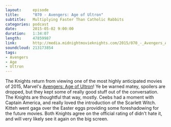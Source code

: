 ```yaml
---
layout:     episode
title:      "070 - Avengers: Age of Ultron"
subtitle:   Multiplying Faster Than Catholic Rabbits
categories: podcast
date:       2015-05-02 9:00:00
duration:   1:34:07
length:     47859987
link:       http://media.midnightmovieknights.com/2015/070_-_Avengers_Age_of_Ultron.m4a
soundcloud: 213173854
tags:
- Avengers
- Age
- Ultron
---
```

The Knights return from viewing one of the most highly anticipated movies of 2015, Marvel's [Avengers: Age of Ultron](http://www.imdb.com/title/tt2395427/)! Ye be warned matey, spoilers are dropped, but they kept some of really good stuff out of the conversation. The Knights are thoughtful that way, mostly. Ceebs had a moment with Captain America, and really loved the introduction of the Scarlett Witch. Kitteh went gaga over the Easter eggs providing some foreshadowing for the future movies. Both Knights agree on the official rating of didn't hate it, and will very likely see it again on the big screen.